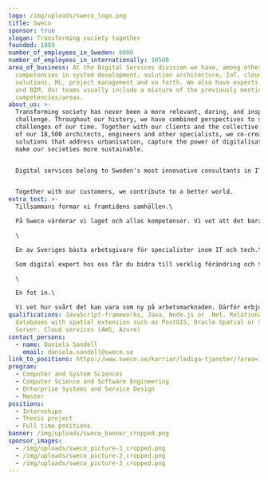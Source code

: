 ```yaml
---
logo: /img/uploads/sweco_logo.png
title: Sweco
sponsor: true
slogan: Transforming society together
founded: 1889
number_of_employees_in_Sweden: 6000
number_of_employees_in_internationally: 18500
area_of_business: At the Digital Services division we have, among other things,
  competencies in system development, solution architecture, IoT, cloud
  solutions, ML, project management and so forth. We also have experts in GIS
  and BIM. Our teams usually include a mixture of the previously mentioned
  competencies/areas.
about_us: >-
  Transforming society has never been a more relevant, daring, and inspiring
  challenge. Throughout our history, we have combined perspectives to solve the
  challenges of our time. Together with our clients and the collective knowledge
  of our 18,500 architects, engineers and other specialists, we co-create
  solutions that address urbanisation, capture the power of digitalisation, and
  make our societies more sustainable.


  Digital services belong to Sweden's most innovative consultants in IT, data management, consulting and digital communication. We take advantage of existing platforms and develop new ones when needed. Here, structured programmers, visionary business developers and confident project managers work side by side in tight teams that find the answers to the most challenging questions. With a holistic perspective and the global sustainability goals as a basis, we transform both small and big dreams into the digital solutions of the future. For us, nothing is impossible. Regardless of whether it is automation of processes or smart control of infrastructure, all expertise is gathered here under one roof.


  Together with our customers, we contribute to a better world.
extra_text: >-
  Tillsammans formar vi framtidens samhällen.\

  På Sweco värderar vi laget och allas kompetenser. Vi vet att det bara är när vi samarbetar som vi har rätt förutsättningar för att uppnå det extraordinära. Vill du vara med och utforma framtidens samhällen tillsammans med våra kunder och 18 500 arkitekter, ingenjörer och andra specialister?\

  \

  En av Sveriges bästa arbetsgivare för specialister inom IT och tech.\

  Som digital expert hos oss får du bidra till verklig förändring och tillsammans med våra kunder implementera ny teknik och hitta nya digitala sätt att lösa utmaningar på. Vill du ta vara på digitaliseringens möjligheter och skapa framtidens samhällen tillsammans med oss?\

  \

  En fot in.\

  Vi vet hur svårt det kan vara som ny på arbetsmarknaden. Därför erbjuder vi exjobb, mentorprogrammet Hej tech-tjej samt utlyser roller där du får växa tillsammans med oss, där personliga egenskaper trumfar kraven på tidigare erfarenhet. Mer information hittar du på www.sweco.se/karriar/digital. Ses vi på jobbet nästa gång?
qualifications: JavaScript-frameworks, Java, Node.js or .Net. Relational
  databases with spatial extension such as PostGIS, Oracle Spatial or SQL
  Server. Cloud services (AWS, Azure)
contact_persons:
  - name: Daniela Sandell
    email: daniela.sandell@sweco.se
link_to_positions: https://www.sweco.se/karriar/lediga-tjanster/?area=174&region=114
program:
  - Computer and System Sciences
  - Computer Science and Software Engineering
  - Enterprise Systems and Service Design
  - Master
positions:
  - Internships
  - Thesis project
  - Full time positions
banner: /img/uploads/sweco_banner_cropped.png
sponsor_images:
  - /img/uploads/sweco_picture-1_cropped.png
  - /img/uploads/sweco_picture-2_cropped.png
  - /img/uploads/sweco_picture-3_cropped.png
---
```


